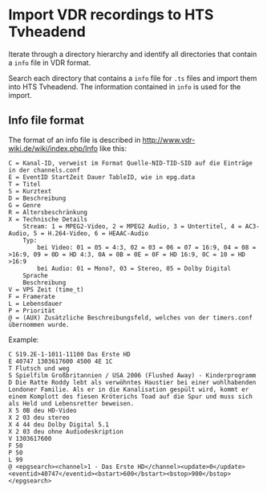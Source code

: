 Import VDR recordings to HTS Tvheadend
======================================

Iterate through a directory hierarchy and identify all  directories that contain a `info` file in VDR format.

Search each directory that contains a `info` file for `.ts` files and import them into HTS Tvheadend.
The information contained in `info` is used for the import.

Info file format
----------------

The format of an info file is described in http://www.vdr-wiki.de/wiki/index.php/Info like this:

    C = Kanal-ID, verweist im Format Quelle-NID-TID-SID auf die Einträge in der channels.conf
    E = EventID StartZeit Dauer TableID, wie in epg.data
    T = Titel
    S = Kurztext
    D = Beschreibung
    G = Genre
    R = Altersbeschränkung
    X = Technische Details
        Stream: 1 = MPEG2-Video, 2 = MPEG2 Audio, 3 = Untertitel, 4 = AC3-Audio, 5 = H.264-Video, 6 = HEAAC-Audio
        Typ:
            bei Video: 01 = 05 = 4:3, 02 = 03 = 06 = 07 = 16:9, 04 = 08 = >16:9, 09 = 0D = HD 4:3, 0A = 0B = 0E = 0F = HD 16:9, 0C = 10 = HD >16:9
            bei Audio: 01 = Mono?, 03 = Stereo, 05 = Dolby Digital
        Sprache
        Beschreibung
    V = VPS Zeit (time_t)
    F = Framerate
    L = Lebensdauer
    P = Priorität
    @ = (AUX) Zusätzliche Beschreibungsfeld, welches von der timers.conf übernommen wurde.

Example:

    C S19.2E-1-1011-11100 Das Erste HD
    E 40747 1303617600 4500 4E 1C
    T Flutsch und weg
    S Spielfilm Großbritannien / USA 2006 (Flushed Away) - Kinderprogramm
    D Die Ratte Roddy lebt als verwöhntes Haustier bei einer wohlhabenden Londoner Familie. Als er in die Kanalisation gespült wird, kommt er einem Komplott des fiesen Kröterichs Toad auf die Spur und muss sich als Held und Lebensretter beweisen.
    X 5 0B deu HD-Video
    X 2 03 deu stereo
    X 4 44 deu Dolby Digital 5.1
    X 2 03 deu ohne Audiodeskription
    V 1303617600
    F 50
    P 50
    L 99
    @ <epgsearch><channel>1 - Das Erste HD</channel><update>0</update><eventid>40747</eventid><bstart>600</bstart><bstop>900</bstop></epgsearch>
